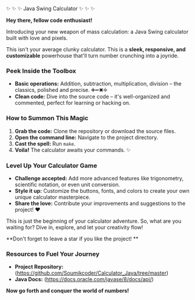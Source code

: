 ✨ ✨ ✨ Java Swing Calculator ✨ ✨ ✨

**Hey there, fellow code enthusiast!**

Introducing your new weapon of mass calculation: a Java Swing calculator built with love and pixels.

This isn't your average clunky calculator. This is a **sleek, responsive, and customizable** powerhouse that'll turn number crunching into a joyride.

### Peek Inside the Toolbox ️

* **Basic operations:** Addition, subtraction, multiplication, division – the classics, polished and precise. ➕➖✖➗
* **Clean code:** Dive into the source code – it's well-organized and commented, perfect for learning or hacking on.

### How to Summon This Magic ‍

1. **Grab the code:** Clone the repository or download the source files.
2. **Open the command line:** Navigate to the project directory.
3. **Cast the spell:** Run `make`.
4. **Voila!** The calculator awaits your commands. ✨

### Level Up Your Calculator Game

* **Challenge accepted:** Add more advanced features like trigonometry, scientific notation, or even unit conversion.
* **Style it up:** Customize the buttons, fonts, and colors to create your own unique calculator masterpiece.
* **Share the love:** Contribute your improvements and suggestions to the project! ❤️

This is just the beginning of your calculator adventure. So, what are you waiting for? Dive in, explore, and let your creativity flow!

**Don't forget to leave a star if you like the project! **

### Resources to Fuel Your Journey

* **Project Repository:** (<https://github.com/Soumikcoder/Calculator_Java/tree/master>)
* **Java Docs:** (<https://docs.oracle.com/javase/8/docs/api/>)

**Now go forth and conquer the world of numbers!**
